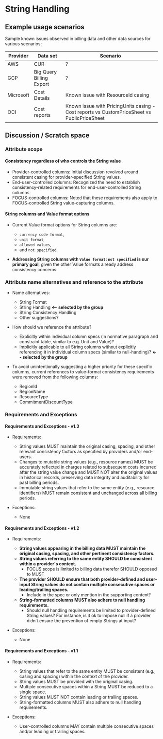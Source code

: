 # String Handling

## Example usage scenarios

Sample known issues observed in billing data and other data sources for various scenarios:

| Provider  | Data set                 | Scenario                                                                                    |
| --------- | ------------------------ | ------------------------------------------------------------------------------------------- |
| AWS       | CUR                      | ?                                                                                           |
| GCP       | Big Query Billing Export | ?                                                                                           |
| Microsoft | Cost Details             | Known issue with ResourceId casing                                                          |
| OCI       | Cost reports             | Known issue with PricingUnits casing - Cost reports vs CustomPriceSheet vs PublicPriceSheet |

## Discussion / Scratch space

### Attribute scope

#### Consistency regardless of who controls the String value

* Provider-controlled columns: Initial discussion revolved around consistent casing for provider-specified String values.
* End-user-controlled columns: Recognized the need to establish consistency-related requirements for end-user-controlled String columns.
* FOCUS-controlled columns: Noted that these requirements also apply to FOCUS-controlled String value-capturing columns.

#### String columns and Value format options

* Current Value format options for String columns are:
  * `currency code format`,
  * `unit format`,
  * `allowed values`,
  * and `not specified`.

* **Addressing String columns with `Value format`: `not specified` is our primary goal**, given the other Value formats already address consistency concerns.

### Attribute name alternatives and reference to the attribute

* Name alternatives:
  * String Format
  * String Handling **<-- selected by the group**
  * String Consistency Handling
  * Other suggestions?

* How should we reference the attribute?
  * Explicitly within individual column specs (in normative paragraph and constraint table, similar to e.g. Unit and Value)?
  * Implicitly applicable to all String columns without explicitly referencing it in individual column specs (similar to null-handing)? **<-- selected by the group**

* To avoid unintentionally suggesting a higher priority for these specific columns, current references to value-format consistency requirements were removed from the following columns:
  * RegionId
  * RegionName
  * ResourceType
  * CommitmentDiscountType

### Requirements and Exceptions

#### Requirements and Exceptions - v1.3

* Requirements:
  * String values MUST maintain the original casing, spacing, and other relevant consistency factors as specified by providers and/or end-users.
  * Changes to mutable string values (e.g., resource names) MUST be accurately reflected in charges related to subsequent costs incurred after the string value change and MUST NOT alter the original values in historical records, preserving data integrity and auditability for past billing periods.
  * Immutable string values that refer to the same entity (e.g., resource identifiers) MUST remain consistent and unchanged across all billing periods.

* Exceptions:
  * None

#### Requirements and Exceptions - v1.2

* Requirements:
  * **String values appearing in the billing data MUST maintain the original casing, spacing, and other pertinent consistency factors.**
  * **String values referring to the same entity SHOULD be consistent within a provider's context.**
    * FOCUS scope is limited to billing data therefor SHOULD opposed to MUST
  * **The provider SHOULD ensure that both provider-defined and user-input String values do not contain multiple consecutive spaces or leading/trailing spaces.**
    * Include in the spec or only mention in the supporting content?
  * **String-formatted columns MUST also adhere to null handling requirements.**
    * Should null handling requirements be limited to provider-defined String values? For instance, is it ok to impose null if a provider didn't ensure the prevention of empty Strings at input?

* Exceptions:
  * None

#### Requirements and Exceptions - v1.1

* Requirements:
  * String values that refer to the same entity MUST be consistent (e.g., casing and spacing) within the context of the provider.
  * String values MUST be provided with the original casing.
  * Multiple consecutive spaces within a String MUST be reduced to a single space.
  * String values MUST NOT contain leading or trailing spaces.
  * String-formatted columns MUST also adhere to null handling requirements.

* Exceptions:
  * User-controlled columns MAY contain multiple consecutive spaces and/or leading or trailing spaces.
